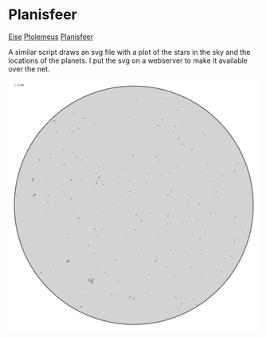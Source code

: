 # Planisfeer

[Eise](eise.md) [Ptolemeus](ptolemeus.md) [Planisfeer](planisfeer.md)

A similar script draws an svg file with a plot of the stars in the sky
and the locations of the planets. I put the svg on a webserver to make
it available over the net.

![image of the eise planisfeer map, web version](planisfeer.svg)
 
